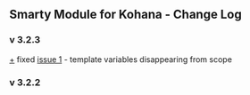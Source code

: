 ## Smarty Module for Kohana - Change Log

### v 3.2.3
[+](http://github.com/MrAnchovy/kohana-module-smarty/commit/e14074b8449520f79e767811ed924f3c6937e8b1)
fixed [issue 1](http://github.com/MrAnchovy/kohana-module-smarty/issues#issue/1) - template variables disappearing from scope


### v 3.2.2

